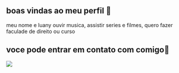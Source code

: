 ## boas vindas ao meu perfil 🦁

meu nome e luany
ouvir musica, assistir series e filmes,
quero fazer faculade de direito ou curso

## voce pode entrar em contato com comigo📧

 ![](https://media1.tenor.com/m/LZyBOHoSJy4AAAAd/lilo-and-stitch-hands-up.gif)
